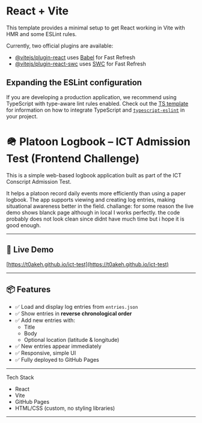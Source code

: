 # React + Vite

This template provides a minimal setup to get React working in Vite with HMR and some ESLint rules.

Currently, two official plugins are available:

- [@vitejs/plugin-react](https://github.com/vitejs/vite-plugin-react/blob/main/packages/plugin-react) uses [Babel](https://babeljs.io/) for Fast Refresh
- [@vitejs/plugin-react-swc](https://github.com/vitejs/vite-plugin-react/blob/main/packages/plugin-react-swc) uses [SWC](https://swc.rs/) for Fast Refresh

## Expanding the ESLint configuration

If you are developing a production application, we recommend using TypeScript with type-aware lint rules enabled. Check out the [TS template](https://github.com/vitejs/vite/tree/main/packages/create-vite/template-react-ts) for information on how to integrate TypeScript and [`typescript-eslint`](https://typescript-eslint.io) in your project.

# 🪖 Platoon Logbook – ICT Admission Test (Frontend Challenge)

This is a simple web-based logbook application built as part of the ICT Conscript Admission Test.

It helps a platoon record daily events more efficiently than using a paper logbook. The app supports viewing and creating log entries, making situational awareness better in the field.
challange: for some reason the live demo shows blanck page although in local I works perfectly.
the code probably does not look clean since didnt have much time but  i hope it is good enough.

---

## 🔗 Live Demo

 [https://t0akeh.github.io/ict-test](https://t0akeh.github.io/ict-test)

---

## 📦 Features

- ✅ Load and display log entries from `entries.json`
- ✅ Show entries in **reverse chronological order**
- ✅ Add new entries with:
  - Title
  - Body
  - Optional location (latitude & longitude)
- ✅ New entries appear immediately
- ✅ Responsive, simple UI
- ✅ Fully deployed to GitHub Pages

---

Tech Stack

- React
- Vite
- GitHub Pages
- HTML/CSS (custom, no styling libraries)

---



